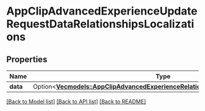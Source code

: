 # AppClipAdvancedExperienceUpdateRequestDataRelationshipsLocalizations

## Properties

Name | Type | Description | Notes
------------ | ------------- | ------------- | -------------
**data** | Option<[**Vec<models::AppClipAdvancedExperienceRelationshipsLocalizationsDataInner>**](AppClipAdvancedExperience_relationships_localizations_data_inner.md)> |  | [optional]

[[Back to Model list]](../README.md#documentation-for-models) [[Back to API list]](../README.md#documentation-for-api-endpoints) [[Back to README]](../README.md)


